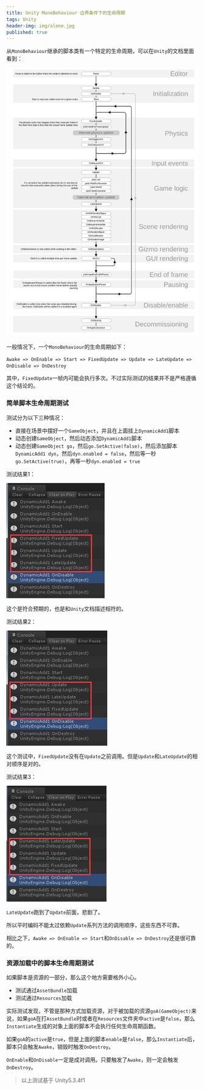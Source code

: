 ```yaml
---
title: Unity MonoBehaviour 边界条件下的生命周期
tags: Unity
header-img: img/alone.jpg
published: true
---
```


从`MonoBehaviour`继承的脚本类有一个特定的生命周期，可以在`Unity`的文档里面看到：

<img src="/post_img/monobehaviour_flowchart.svg" style="max-width: 99999"></img>

一般情况下，一个`MonoBehaviour`的生命周期如下：

`Awake => OnEnable => Start => FixedUpdate => Update => LateUpdate => OnDisable => OnDestroy`

其中，`FixedUpdate`一帧内可能会执行多次。不过实际测试的结果并不是严格遵循这个结论的。

### 简单脚本生命周期测试

测试分为以下三种情况：

+ 直接在场景中摆好一个`GameObject`，并且在上面挂上`DynamicAdd1`脚本
+ 动态创建`GameObject`，然后动态添加`DynamicAdd1`脚本
+ 动态创建`GameObject go`，然后`go.SetActive(false)`，然后添加脚本`DynamicAdd1 dyn`，然后`dyn.enabled = false`，然后等一秒`go.SetActive(true)`，再等一秒`dyn.enabled = true`

测试结果1：

![](/post_img/in_scene.jpg)

这个是符合预期的，也是和`Unity`文档描述相符的。

测试结果2：

![](/post_img/dynamic_add_normal.jpg)

这个测试中，`FixedUpdate`没有在`Update`之前调用。但是`Update`和`LateUpdate`的相对顺序是对的。

测试结果3：

![](/post_img/dynamic_add_special.jpg)

`LateUpdate`跑到了`Update`前面，悲剧了。

所以平时编码不能太过依赖`Update`系列方法的调用顺序，这些东西不可靠。

相比之下，`Awake => OnEnable => Start`和`OnDisable => OnDestroy`还是很可靠的。

### 资源加载中的脚本生命周期测试

如果脚本是资源的一部分，那么这个地方需要格外小心。

+ 测试通过`AssetBundle`加载
+ 测试通过`Resources`加载

实际测试发现，不管是那种方式加载资源，对于被加载的资源`goA(GameObject)`来说，如果`goA`在打`AssetBundle`时或者在`Resources`文件夹中`active`是`false`，那么`Instantiate`生成的对象上面的脚本不会执行任何生命周期函数。

如果`goA`的`active`是`true`，但是上面的脚本`enable`是`false`，那么`Instantiate`后，脚本只会触发`Awake`，销毁时触发`OnDestroy`。

`OnEnable`和`OnDisable`一定是成对调用。只要触发了`Awake`，则一定会触发`OnDestroy`。

> 以上测试基于 Unity5.3.4f1

